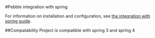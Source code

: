 #Pebble integration with spring 

For information on installation and configuration, see [the integration with spring guide](http://www.mitchellbosecke.com/pebble/documentation/guide/spring-integration).

##Compatability
Project is compatible with spring 3 and spring 4
